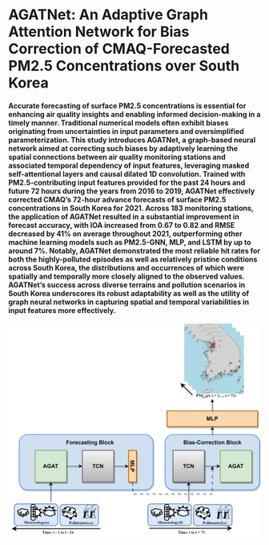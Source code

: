 # AGATNet: An Adaptive Graph Attention Network for Bias Correction of CMAQ-Forecasted PM2.5 Concentrations over South Korea #

#### Accurate forecasting of surface PM2.5 concentrations is essential for enhancing air quality insights and enabling informed decision-making in a timely manner. Traditional numerical models often exhibit biases originating from uncertainties in input parameters and oversimplified parameterization. This study introduces AGATNet, a graph-based neural network aimed at correcting such biases by adaptively learning the spatial connections between air quality monitoring stations and associated temporal dependency of input features, leveraging masked self-attentional layers and causal dilated 1D convolution. Trained with PM2.5-contributing input features provided for the past 24 hours and future 72 hours during the years from 2016 to 2019, AGATNet effectively corrected CMAQ’s 72-hour advance forecasts of surface PM2.5 concentrations in South Korea for 2021. Across 183 monitoring stations, the application of AGATNet resulted in a substantial improvement in forecast accuracy, with IOA increased from 0.67 to 0.82 and RMSE decreased by 41% on average throughout 2021, outperforming other machine learning models such as PM2.5-GNN, MLP, and LSTM by up to around 7%. Notably, AGATNet demonstrated the most reliable hit rates for both the highly-polluted episodes as well as relatively pristine conditions across South Korea, the distributions and occurrences of which were spatially and temporally more closely aligned to the observed values. AGATNet’s success across diverse terrains and pollution scenarios in South Korea underscores its robust adaptability as well as the utility of graph neural networks in capturing spatial and temporal variabilities in input features more effectively. ####

![alt text](https://github.com/rijul01/AGATNet/blob/main/figs/encode_decode_updated.jpg)
